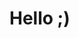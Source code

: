 <!DOCTYPE html>
<html lang="en">
<head>
    <meta charset="UTF-8">
    <meta http-equiv="X-UA-Compatible" content="IE=edge">
    <meta name="viewport" content="width=device-width, initial-scale=1.0">
    <link rel="stylesheet" href="https://cdn.jsdelivr.net/gh/devicons/devicon@v2.15.1/devicon.min.css">
    <title>Document</title>
</head>
<body>
    <h1>Hello ;)</h1>
    <i class="devicon-java-plain-wordmark"></i>
    <i class="devicon-docker-plain"></i>
    <i class="devicon-git-plain"></i>
    <i class="devicon-github-original"></i>
    <i class="devicon-linux-plain"></i>
    <i class="devicon-windows8-original"></i>
    <i class="devicon-postgresql-plain-wordmark colored"></i>
</body>
</html>
<!--
**faketri/faketri** is a ✨ _special_ ✨ repository because its `README.md` (this file) appears on your GitHub profile.

Here are some ideas to get you started:

- 🔭 I’m currently working on ...
- 🌱 I’m currently learning ...
- 👯 I’m looking to collaborate on ...
- 🤔 I’m looking for help with ...
- 💬 Ask me about ...
- 📫 How to reach me: ...
- 😄 Pronouns: ...
- ⚡ Fun fact: ...
-->

